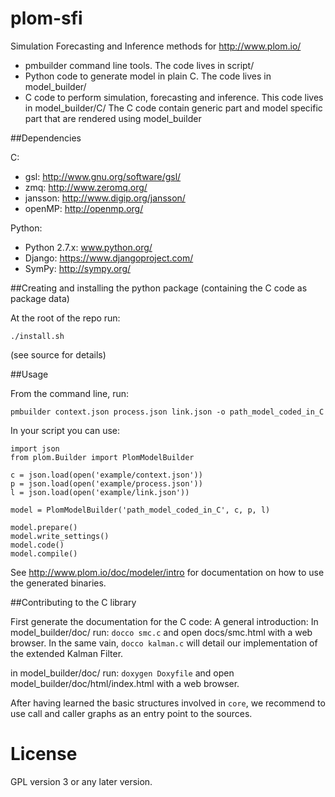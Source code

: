 plom-sfi
========

Simulation Forecasting and Inference methods for http://www.plom.io/

- pmbuilder command line tools. The code lives in script/
- Python code to generate model in plain C. The code lives in model_builder/
- C code to perform simulation, forecasting and inference. This code lives in model_builder/C/ The C code contain generic part and model specific part that are rendered using model_builder

##Dependencies

C:
- gsl: http://www.gnu.org/software/gsl/
- zmq: http://www.zeromq.org/
- jansson: http://www.digip.org/jansson/
- openMP: http://openmp.org/

Python:
- Python 2.7.x: www.python.org/
- Django: https://www.djangoproject.com/
- SymPy: http://sympy.org/


##Creating and installing the python package (containing the C code as package data)

At the root of the repo run:

    ./install.sh

(see source for details)


##Usage

From the command line, run:

    pmbuilder context.json process.json link.json -o path_model_coded_in_C


In your script you can use:

    import json
    from plom.Builder import PlomModelBuilder

    c = json.load(open('example/context.json'))
    p = json.load(open('example/process.json'))
    l = json.load(open('example/link.json'))

    model = PlomModelBuilder('path_model_coded_in_C', c, p, l)

    model.prepare()
    model.write_settings()
    model.code()
    model.compile()


See http://www.plom.io/doc/modeler/intro for documentation on how to
use the generated binaries.


##Contributing to the C library

First generate the documentation for the C code:
A general introduction:
In model_builder/doc/ run: ```docco smc.c``` and open docs/smc.html with
a web browser. 
In the same vain, ```docco kalman.c``` will detail our implementation
of the extended Kalman Filter.

in model_builder/doc/ run: ```doxygen Doxyfile``` and open model_builder/doc/html/index.html with
a web browser.

After having learned the basic structures involved in ```core```, we
recommend to use call and caller graphs as an entry point to the
sources.


License
=======

GPL version 3 or any later version.
